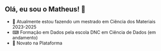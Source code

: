 ## Olá, eu sou o Matheus! 👋



- 🔭 Atualmente estou fazendo um mestrado em Ciência dos Materiais 2023-2025
- ⌨ Formação em Dados pela escola DNC em Ciência de Dados (em andamento)
- 🌱 Novato na Plataforma

